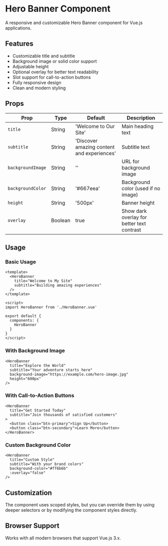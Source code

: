 # Hero Banner Component

A responsive and customizable Hero Banner component for Vue.js applications.

## Features

- Customizable title and subtitle
- Background image or solid color support
- Adjustable height
- Optional overlay for better text readability
- Slot support for call-to-action buttons
- Fully responsive design
- Clean and modern styling

## Props

| Prop | Type | Default | Description |
|------|------|---------|-------------|
| `title` | String | 'Welcome to Our Site' | Main heading text |
| `subtitle` | String | 'Discover amazing content and experiences' | Subtitle text |
| `backgroundImage` | String | '' | URL for background image |
| `backgroundColor` | String | '#667eea' | Background color (used if no image) |
| `height` | String | '500px' | Banner height |
| `overlay` | Boolean | true | Show dark overlay for better text contrast |

## Usage

### Basic Usage

```vue
<template>
  <HeroBanner
    title="Welcome to My Site"
    subtitle="Building amazing experiences"
  />
</template>

<script>
import HeroBanner from './HeroBanner.vue'

export default {
  components: {
    HeroBanner
  }
}
</script>
```

### With Background Image

```vue
<HeroBanner
  title="Explore the World"
  subtitle="Your adventure starts here"
  background-image="https://example.com/hero-image.jpg"
  height="600px"
/>
```

### With Call-to-Action Buttons

```vue
<HeroBanner
  title="Get Started Today"
  subtitle="Join thousands of satisfied customers"
>
  <button class="btn-primary">Sign Up</button>
  <button class="btn-secondary">Learn More</button>
</HeroBanner>
```

### Custom Background Color

```vue
<HeroBanner
  title="Custom Style"
  subtitle="With your brand colors"
  background-color="#ff6b6b"
  :overlay="false"
/>
```

## Customization

The component uses scoped styles, but you can override them by using deeper selectors or by modifying the component styles directly.

## Browser Support

Works with all modern browsers that support Vue.js 3.x.
